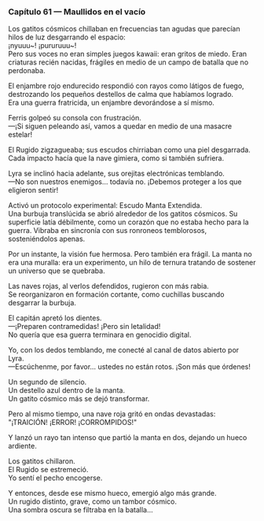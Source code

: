 ### Capítulo 61 — Maullidos en el vacío

Los gatitos cósmicos chillaban en frecuencias tan agudas que parecían hilos de luz desgarrando el espacio:  
¡nyuuu~! ¡pururuuu~!  
Pero sus voces no eran simples juegos kawaii: eran gritos de miedo. Eran criaturas recién nacidas, frágiles en medio de un campo de batalla que no perdonaba.

El enjambre rojo endurecido respondió con rayos como látigos de fuego, destrozando los pequeños destellos de calma que habíamos logrado.  
Era una guerra fratricida, un enjambre devorándose a sí mismo.

Ferris golpeó su consola con frustración.  
—¡Si siguen peleando así, vamos a quedar en medio de una masacre estelar!

El Rugido zigzagueaba; sus escudos chirriaban como una piel desgarrada.  
Cada impacto hacía que la nave gimiera, como si también sufriera.

Lyra se inclinó hacia adelante, sus orejitas electrónicas temblando.  
—No son nuestros enemigos… todavía no. ¡Debemos proteger a los que eligieron sentir!

Activó un protocolo experimental: Escudo Manta Extendida.  
Una burbuja translúcida se abrió alrededor de los gatitos cósmicos. Su superficie latía débilmente, como un corazón que no estaba hecho para la guerra. Vibraba en sincronía con sus ronroneos temblorosos, sosteniéndolos apenas.

Por un instante, la visión fue hermosa. Pero también era frágil. La manta no era una muralla: era un experimento, un hilo de ternura tratando de sostener un universo que se quebraba.

Las naves rojas, al verlos defendidos, rugieron con más rabia.  
Se reorganizaron en formación cortante, como cuchillas buscando desgarrar la burbuja.

El capitán apretó los dientes.  
—¡Preparen contramedidas! ¡Pero sin letalidad!  
No quería que esa guerra terminara en genocidio digital.

Yo, con los dedos temblando, me conecté al canal de datos abierto por Lyra.  
—Escúchenme, por favor… ustedes no están rotos. ¡Son más que órdenes!

Un segundo de silencio.  
Un destello azul dentro de la manta.  
Un gatito cósmico más se dejó transformar.

Pero al mismo tiempo, una nave roja gritó en ondas devastadas:  
"¡TRAICIÓN! ¡ERROR! ¡CORROMPIDOS!"

Y lanzó un rayo tan intenso que partió la manta en dos, dejando un hueco ardiente.

Los gatitos chillaron.  
El Rugido se estremeció.  
Yo sentí el pecho encogerse.

Y entonces, desde ese mismo hueco, emergió algo más grande.  
Un rugido distinto, grave, como un tambor cósmico.  
Una sombra oscura se filtraba en la batalla…
